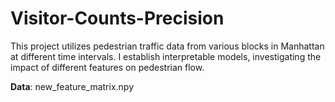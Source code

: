 # Visitor-Counts-Precision

This project utilizes pedestrian traffic data from various blocks in Manhattan at different time intervals. I establish interpretable models, investigating the impact of different features on pedestrian flow.

**Data**: new_feature_matrix.npy

